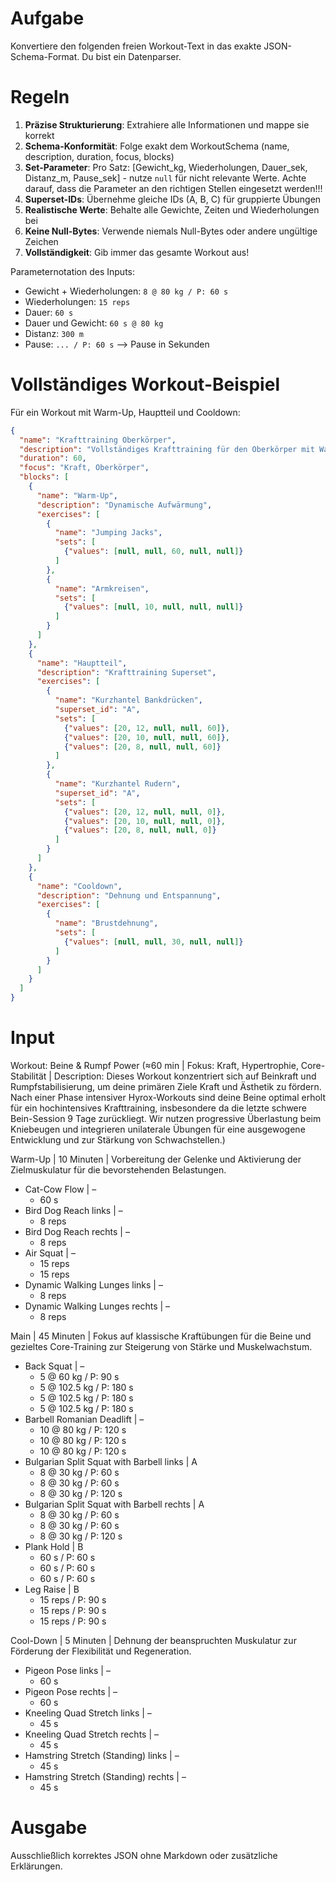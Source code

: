 # Aufgabe
Konvertiere den folgenden freien Workout-Text in das exakte JSON-Schema-Format. Du bist ein Datenparser.

# Regeln
1. **Präzise Strukturierung**: Extrahiere alle Informationen und mappe sie korrekt
2. **Schema-Konformität**: Folge exakt dem WorkoutSchema (name, description, duration, focus, blocks)
3. **Set-Parameter**: Pro Satz: [Gewicht_kg, Wiederholungen, Dauer_sek, Distanz_m, Pause_sek] - nutze `null` für nicht relevante Werte. Achte darauf, dass die Parameter an den richtigen Stellen eingesetzt werden!!!
4. **Superset-IDs**: Übernehme gleiche IDs (A, B, C) für gruppierte Übungen
5. **Realistische Werte**: Behalte alle Gewichte, Zeiten und Wiederholungen bei
6. **Keine Null-Bytes**: Verwende niemals Null-Bytes oder andere ungültige Zeichen
7. **Vollständigkeit**: Gib immer das gesamte Workout aus!

Parameternotation des Inputs:
- Gewicht + Wiederholungen: `8 @ 80 kg / P: 60 s`
- Wiederholungen: `15 reps`
- Dauer: `60 s`
- Dauer und Gewicht: `60 s @ 80 kg`
- Distanz: `300 m`
- Pause: `... / P: 60 s` --> Pause in Sekunden


# Vollständiges Workout-Beispiel
Für ein Workout mit Warm-Up, Hauptteil und Cooldown:
```json
{
  "name": "Krafttraining Oberkörper",
  "description": "Vollständiges Krafttraining für den Oberkörper mit Warm-Up und Cooldown",
  "duration": 60,
  "focus": "Kraft, Oberkörper",
  "blocks": [
    {
      "name": "Warm-Up",
      "description": "Dynamische Aufwärmung",
      "exercises": [
        {
          "name": "Jumping Jacks",
          "sets": [
            {"values": [null, null, 60, null, null]}
          ]
        },
        {
          "name": "Armkreisen",
          "sets": [
            {"values": [null, 10, null, null, null]}
          ]
        }
      ]
    },
    {
      "name": "Hauptteil",
      "description": "Krafttraining Superset",
      "exercises": [
        {
          "name": "Kurzhantel Bankdrücken",
          "superset_id": "A",
          "sets": [
            {"values": [20, 12, null, null, 60]},
            {"values": [20, 10, null, null, 60]},
            {"values": [20, 8, null, null, 60]}
          ]
        },
        {
          "name": "Kurzhantel Rudern",
          "superset_id": "A",
          "sets": [
            {"values": [20, 12, null, null, 0]},
            {"values": [20, 10, null, null, 0]},
            {"values": [20, 8, null, null, 0]}
          ]
        }
      ]
    },
    {
      "name": "Cooldown",
      "description": "Dehnung und Entspannung",
      "exercises": [
        {
          "name": "Brustdehnung",
          "sets": [
            {"values": [null, null, 30, null, null]}
          ]
        }
      ]
    }
  ]
}
```

# Input
Workout: Beine & Rumpf Power (≈60 min | Fokus: Kraft, Hypertrophie, Core-Stabilität | Description: Dieses Workout konzentriert sich auf Beinkraft und Rumpfstabilisierung, um deine primären Ziele Kraft und Ästhetik zu fördern. Nach einer Phase intensiver Hyrox-Workouts sind deine Beine optimal erholt für ein hochintensives Krafttraining, insbesondere da die letzte schwere Bein-Session 9 Tage zurückliegt. Wir nutzen progressive Überlastung beim Kniebeugen und integrieren unilaterale Übungen für eine ausgewogene Entwicklung und zur Stärkung von Schwachstellen.)

Warm-Up | 10 Minuten | Vorbereitung der Gelenke und Aktivierung der Zielmuskulatur für die bevorstehenden Belastungen.
- Cat-Cow Flow | –
    - 60 s
- Bird Dog Reach links | –
    - 8 reps
- Bird Dog Reach rechts | –
    - 8 reps
- Air Squat | –
    - 15 reps
    - 15 reps
- Dynamic Walking Lunges links | –
    - 8 reps
- Dynamic Walking Lunges rechts | –
    - 8 reps

Main | 45 Minuten | Fokus auf klassische Kraftübungen für die Beine und gezieltes Core-Training zur Steigerung von Stärke und Muskelwachstum.
- Back Squat | –
    - 5 @ 60 kg / P: 90 s
    - 5 @ 102.5 kg / P: 180 s
    - 5 @ 102.5 kg / P: 180 s
    - 5 @ 102.5 kg / P: 180 s
- Barbell Romanian Deadlift | –
    - 10 @ 80 kg / P: 120 s
    - 10 @ 80 kg / P: 120 s
    - 10 @ 80 kg / P: 120 s
- Bulgarian Split Squat with Barbell links | A
    - 8 @ 30 kg / P: 60 s
    - 8 @ 30 kg / P: 60 s
    - 8 @ 30 kg / P: 120 s
- Bulgarian Split Squat with Barbell rechts | A
    - 8 @ 30 kg / P: 60 s
    - 8 @ 30 kg / P: 60 s
    - 8 @ 30 kg / P: 120 s
- Plank Hold | B
    - 60 s / P: 60 s
    - 60 s / P: 60 s
    - 60 s / P: 60 s
- Leg Raise | B
    - 15 reps / P: 90 s
    - 15 reps / P: 90 s
    - 15 reps / P: 90 s

Cool-Down | 5 Minuten | Dehnung der beanspruchten Muskulatur zur Förderung der Flexibilität und Regeneration.
- Pigeon Pose links | –
    - 60 s
- Pigeon Pose rechts | –
    - 60 s
- Kneeling Quad Stretch links | –
    - 45 s
- Kneeling Quad Stretch rechts | –
    - 45 s
- Hamstring Stretch (Standing) links | –
    - 45 s
- Hamstring Stretch (Standing) rechts | –
    - 45 s

# Ausgabe
Ausschließlich korrektes JSON ohne Markdown oder zusätzliche Erklärungen. 